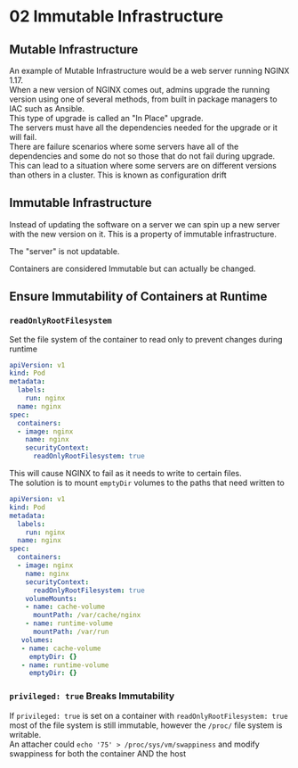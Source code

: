 # 02 Immutable Infrastructure

## Mutable Infrastructure

An example of Mutable Infrastructure would be a web server running NGINX 1.17.  
When a new version of NGINX comes out, admins upgrade the running version using one of several methods, from built in package managers to IAC such as Ansible.  
This type of upgrade is called an "In Place" upgrade.  
The servers must have all the dependencies needed for the upgrade or it will fail.  
There are failure scenarios where some servers have all of the dependencies and some do not so those that do not fail during upgrade.
This can lead to a situation where some servers are on different versions than others in a cluster.  This is known as configuration drift  

## Immutable Infrastructure

Instead of updating the software on a server we can spin up a new server with the new version on it.  This is a property of immutable infrastructure.  

The "server" is not updatable.

Containers are considered Immutable but can actually be changed.  

## Ensure Immutability of Containers at Runtime

### `readOnlyRootFilesystem`

Set the file system of the container to read only to prevent changes during runtime  
```yaml
apiVersion: v1
kind: Pod
metadata:
  labels:
    run: nginx
  name: nginx
spec:
  containers:
  - image: nginx
    name: nginx
    securityContext:
      readOnlyRootFilesystem: true
```
This will cause NGINX to fail as it needs to write to certain files.  
The solution is to mount `emptyDir` volumes to the paths that need written to  
```yaml
apiVersion: v1
kind: Pod
metadata:
  labels:
    run: nginx
  name: nginx
spec:
  containers:
  - image: nginx
    name: nginx
    securityContext:
      readOnlyRootFilesystem: true
    volumeMounts:
    - name: cache-volume
      mountPath: /var/cache/nginx
    - name: runtime-volume
      mountPath: /var/run
   volumes:
   - name: cache-volume
     emptyDir: {}
   - name: runtime-volume
     emptyDir: {}     
```

### `privileged: true` Breaks Immutability

If `privileged: true` is set on a container with `readOnlyRootFilesystem: true` most of the file system is still immutable, however the `/proc/` file system is writable.  
An attacher could `echo '75' > /proc/sys/vm/swappiness` and modify swappiness for both the container AND the host  

